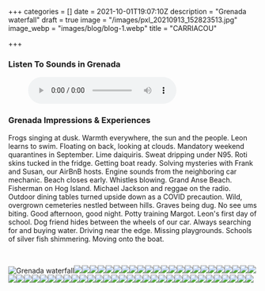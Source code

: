 +++
categories = []
date = 2021-10-01T19:07:10Z
description = "Grenada waterfall"
draft = true
image = "/images/pxl_20210913_152823513.jpg"
image_webp = "images/blog/blog-1.webp"
title = "CARRIACOU"

+++
<p> <p>

### Listen To Sounds in Grenada

<figure> <figcaption></figcaption> <audio controls src="/images/nethermead-blog-grenada-audio3.mp3"> Your browser does not support the <code>audio</code> element. </audio> </figure> <p>

### Grenada Impressions & Experiences

<span class="impressions">Frogs singing at dusk. Warmth everywhere, the sun and the people. Leon learns to swim. Floating on back, looking at clouds. Mandatory weekend quarantines in September. Lime daiquiris. Sweat dripping under N95. Roti skins tucked in the fridge. Getting boat ready. Solving mysteries with Frank and Susan, our AirBnB hosts. Engine sounds from the neighboring car mechanic. Beach closes early. Whistles blowing. Grand Anse Beach. Fisherman on Hog Island. Michael Jackson and reggae on the radio. Outdoor dining tables turned upside down as a COVID precaution. Wild, overgrown cemeteries nestled between hills. Graves being dug. No see ums biting. Good afternoon, good night. Potty training Margot. Leon's first day of school. Dog friend hides between the wheels of our car. Always searching for and buying water. Driving near the edge. Missing playgrounds. Schools of silver fish shimmering. Moving onto the boat.</span>

<br>

![Grenada waterfall](/images/pxl_20210913_161135358-1.jpg)![](/images/pxl_20210910_211147810.jpg)![](/images/pxl_20210906_150720375.jpg)![](/images/pxl_20210906_135405934.jpg)![](/images/pxl_20210910_211241726-portrait.jpg)![](/images/pxl_20210904_135342697.jpg)![](/images/pxl_20210902_202221529.jpg)![](/images/pxl_20210913_152844146.jpg)![](/images/pxl_20210906_152650176.jpg)![](/images/img_8029.jpg)![](/images/img_7376.jpg)![](/images/pxl_20210922_213034653.jpg)![](/images/pxl_20211004_153842846.jpg)![](/images/img_8036.jpg)![](/images/img_7865.jpg)![](/images/img_8308.jpg)![](/images/img_8026.jpg)![](/images/pxl_20210922_213018747.jpg)![](/images/img_8175.jpg)![](/images/pxl_20210913_161144246.jpg)![](/images/img_7408.jpg)![](/images/img_7977.jpg)![](/images/img_8200.jpg)![](/images/img_7980.jpg)![](/images/img_7362.jpg)![](/images/pxl_20211004_162652370.jpg)![](/images/pxl_20210906_135214682.jpg)![](/images/img_8286.jpg)![](/images/img_8168.jpg)![](/images/img_8020.jpg)![](/images/img_7896.jpg)![](/images/img_8321.jpg)![](/images/img_7342.jpg)![](/images/pxl_20210902_204712173-portrait.jpg)![](/images/img_8316.jpg)![](/images/img_8242.jpg)![](/images/img_7964.jpg)![](/images/pxl_20210924_130145841-portrait.jpg)![](/images/img_7988.jpg)![](/images/pxl_20210917_214256683.jpg)![](/images/img_7441.jpg)![](/images/img_8043.jpg)![](/images/pxl_20211010_124911088.jpg)![](/images/pxl_20210917_133831004.jpg)![](/images/pxl_20211005_184556185-1.jpg)![](/images/pxl_20211006_112539286.jpg)![](/images/pxl_20210928_154657372-portrait.jpg)![](/images/pxl_20210906_135333719.jpg)![](/images/img_7355.jpg)![](/images/pxl_20211011_112928260-portrait.jpg)![](/images/pxl_20210917_214238798-portrait_original.jpg)![](/images/img_7886.jpg)![](/images/img_7349.jpg)![](/images/img_7960.jpg)![](/images/img_7347.jpg)